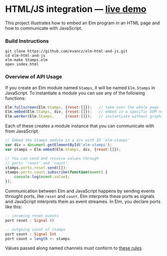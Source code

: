# HTML/JS integration &mdash; [live demo](http://evancz.github.io/elm-html-and-js)

This project illustrates how to embed an Elm program in an HTML
page and how to communicate with JavaScript.

### Build Instructions

    git clone https://github.com/evancz/elm-html-and-js.git
    cd elm-html-and-js
    elm-make Stamps.elm
    open index.html

### Overview of API Usage

If you create an Elm module named `Stamps`, it will be named
`Elm.Stamps` in JavaScript. To instantiate a module you can
use any of the following functions:

```javascript
Elm.fullscreen(Elm.Stamps, {reset:[]});   // take over the whole page
Elm.embed(Elm.Stamps, div, {reset:[]});   // embed in a specific DOM node
Elm.worker(Elm.Stamps,     {reset:[]});   // instantiate without graphics
```

Each of these creates a module instance that you can communicate
with from JavaScript.

```javascript
// Embed the Stamps module in a div with ID 'elm-stamps'
var div = document.getElementById('elm-stamps');
var stamps = Elm.embed(Elm.Stamps, div, {reset:[]});

// You can send and receive values through
// ports 'reset' and 'count'.
stamps.ports.reset.send([]);
stamps.ports.count.subscribe(function(event) {
    console.log(event.value);
});
```
Communication between Elm and JavaScript happens by sending events
throught ports, like `reset` and `count`. Elm interprets
these ports as signals and JavaScript interprets them as event streames.
In Elm, you declare ports like this:

```haskell
-- incoming reset events
port reset : Signal ()

-- outgoing count of stamps
port count : Signal Int
port count = length <~ stamps
```

Values passed along named channels must conform to [these
rules](http://elm-lang.org/learn/Ports.elm#customs-and-border-protection).
